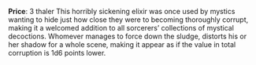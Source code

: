 **Price**: 3 thaler
This horribly sickening elixir was once used by mystics wanting to hide just how close they were to becoming thoroughly corrupt, making it a welcomed addition to all sorcerers’ collections of mystical decoctions. Whomever manages to force down the sludge, distorts his or her shadow for a whole scene, making it appear as if the value in total corruption is 1d6 points lower.
